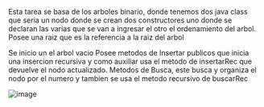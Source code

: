 Esta tarea se basa de los arboles binario, donde tenemos dos java class que seria un nodo donde se crean dos constructores uno donde se declaran las varias que se van a ingresar el otro el ordenamiento del arbol.
Posee una raiz que es la referencia a la raiz del arbol 

Se inicio un el arbol vacio 
Posee metodos de Insertar publicos que inicia una insercion recursiva y como auxiliar usa el metodo de insertarRec que devuelve el nodo actualizado.
Metodos de Busca, este busca y organiza el nodo por el numero 
y tambien se usa el metodo recursivo de buscarRec


![image](https://github.com/user-attachments/assets/786d3fc0-31a5-4980-b77c-fa41deb92ce2)
